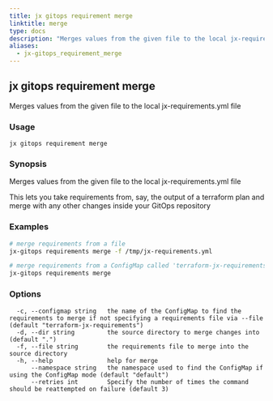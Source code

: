 ```yaml
---
title: jx gitops requirement merge
linktitle: merge
type: docs
description: "Merges values from the given file to the local jx-requirements.yml file"
aliases:
  - jx-gitops_requirement_merge
---
```


## jx gitops requirement merge

Merges values from the given file to the local jx-requirements.yml file

### Usage

```
jx gitops requirement merge
```

### Synopsis

Merges values from the given file to the local jx-requirements.yml file
  
This lets you take requirements from, say, the output of a terraform plan and merge with any other changes inside your GitOps repository

### Examples

  ```bash
  # merge requirements from a file
  jx-gitops requirements merge -f /tmp/jx-requirements.yml
  
  # merge requirements from a ConfigMap called 'terraform-jx-requirements' in the default namespace
  jx-gitops requirements merge

  ```
### Options

```
  -c, --configmap string   the name of the ConfigMap to find the requirements to merge if not specifying a requirements file via --file (default "terraform-jx-requirements")
  -d, --dir string         the source directory to merge changes into (default ".")
  -f, --file string        the requirements file to merge into the source directory
  -h, --help               help for merge
      --namespace string   the namespace used to find the ConfigMap if using the ConfigMap mode (default "default")
      --retries int        Specify the number of times the command should be reattempted on failure (default 3)
```

